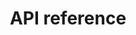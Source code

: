 ---
pcx_content_type: navigation
title: API reference
external_link: https://developers.cloudflare.com/api/operations/registrar-domains-properties
weight: 8
_build:
  publishResources: false
  render: never
---